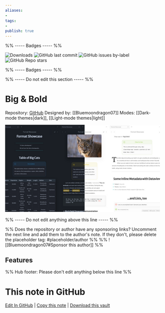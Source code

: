 ```yaml
---
aliases:
- 
tags: 
- 
publish: true
---
```


%% ----- Badges ----- %%

![Downloads](https://img.shields.io/badge/downloads-2578-573E7A?style=for-the-badge&logo=)
![GitHub last commit](https://img.shields.io/github/last-commit/Bluemoondragon07/obsidian-big-and-bold?color=573E7A&label=last%20update&logo=github&style=for-the-badge)
![GitHub issues by-label](https://img.shields.io/github/issues/Bluemoondragon07/obsidian-big-and-bold/help%20wanted?color=573E7A&logo=github&style=for-the-badge) 
![GitHub Repo stars](https://img.shields.io/github/stars/Bluemoondragon07/obsidian-big-and-bold?color=573E7A&logo=github&style=for-the-badge)

%% ----- Badges ----- %%

%% ----- Do not edit this section ----- %%

# Big & Bold

Repository: [GitHub](https://github.com/Bluemoondragon07/obsidian-big-and-bold)
Designed by: [[Bluemoondragon07]]
Modes: [[Dark-mode themes|dark]], [[Light-mode themes|light]]



![screenshot](https://github.com/Bluemoondragon07/obsidian-big-and-bold/raw/HEAD/cover.png)

%% ----- Do not edit anything above this line ----- %% 

%% Does the repository or author have any sponsoring links? Uncomment the next line and add them to the author's note. If they don't, please delete the placeholder tag: #placeholder/author %%
%% ![[Bluemoondragon07#Sponsor this author]] %%


## Features



%% Hub footer: Please don't edit anything below this line %%

# This note in GitHub

<span class="git-footer">[Edit In GitHub](https://github.dev/obsidian-community/obsidian-hub/blob/main/02%20-%20Community%20Expansions/02.05%20All%20Community%20Expansions/Themes/Big%20%26%20Bold.md "git-hub-edit-note") | [Copy this note](https://raw.githubusercontent.com/obsidian-community/obsidian-hub/main/02%20-%20Community%20Expansions/02.05%20All%20Community%20Expansions/Themes/Big%20%26%20Bold.md "git-hub-copy-note") | [Download this vault](https://github.com/obsidian-community/obsidian-hub/archive/refs/heads/main.zip "git-hub-download-vault") </span>
